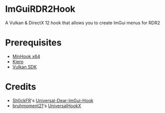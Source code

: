 # ImGuiRDR2Hook
 A Vulkan & DirectX 12 hook that allows you to create ImGui menus for RDR2
 
# Prerequisites
- [MinHook x64](https://github.com/TsudaKageyu/minhook)
- [Kiero](https://github.com/Rebzzel/kiero)
- [Vulkan SDK](https://vulkan.lunarg.com/sdk/home)
 
# Credits
- [Sh0ckFR](https://github.com/Sh0ckFR)'s [Universal-Dear-ImGui-Hook](https://github.com/Sh0ckFR/Universal-Dear-ImGui-Hook)
- [bruhmoment21](https://github.com/bruhmoment21)'s [UniversalHookX](https://github.com/bruhmoment21/UniversalHookX)
